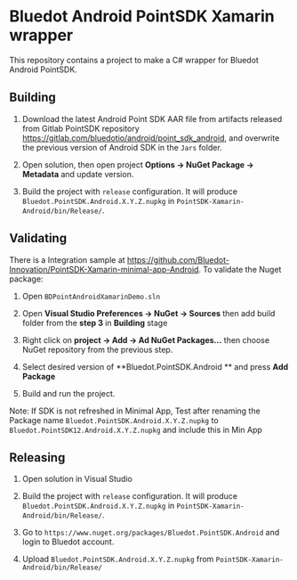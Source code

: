 # Bluedot Android PointSDK Xamarin wrapper
This repository contains a project to make a C# wrapper for Bluedot Android PointSDK.

## Building

1. Download the latest Android Point SDK AAR file from artifacts released from Gitlab PointSDK repository https://gitlab.com/bluedotio/android/point_sdk_android, and overwrite the previous version of Android SDK in the `Jars` folder.

2. Open solution, then open project **Options -> NuGet Package -> Metadata** and update version.

3. Build the project with `release` configuration. It will produce `Bluedot.PointSDK.Android.X.Y.Z.nupkg` in `PointSDK-Xamarin-Android/bin/Release/`.

## Validating
There is a Integration sample at https://github.com/Bluedot-Innovation/PointSDK-Xamarin-minimal-app-Android. To validate the Nuget package:

1. Open `BDPointAndroidXamarinDemo.sln`

2. Open **Visual Studio Preferences -> NuGet -> Sources** then add build folder from the **step 3** in **Building** stage

3. Right click on **project -> Add -> Ad NuGet Packages...** then choose NuGet repository from the previous step.

4. Select desired version of **Bluedot.PointSDK.Android ** and press **Add Package**

5. Build and run the project.

Note: If SDK is not refreshed in Minimal App, Test after renaming the Package name `Bluedot.PointSDK.Android.X.Y.Z.nupkg` to `Bluedot.PointSDK12.Android.X.Y.Z.nupkg` and include this in Min App

## Releasing

1. Open solution in Visual Studio

2. Build the project with `release` configuration. It will produce `Bluedot.PointSDK.Android.X.Y.Z.nupkg` in `PointSDK-Xamarin-Android/bin/Release/`.

3. Go to `https://www.nuget.org/packages/Bluedot.PointSDK.Android` and login to Bluedot account.

4. Upload `Bluedot.PointSDK.Android.X.Y.Z.nupkg` from `PointSDK-Xamarin-Android/bin/Release/`